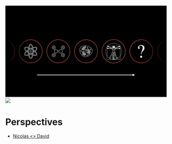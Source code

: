 ![](StoryofEmergence.png)
![](StoryOfEmergence.gif)

# Perspectives

- [Nicolas <> David](https://youtu.be/V8o0adagN2Q)
